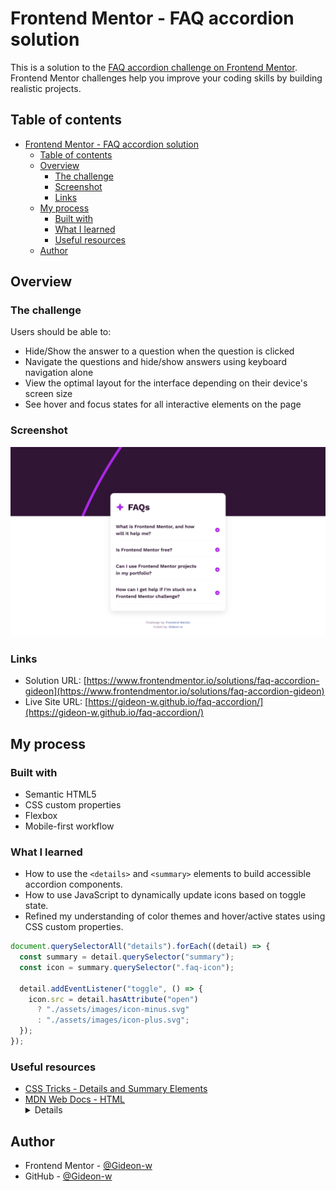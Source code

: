 # Frontend Mentor - FAQ accordion solution

This is a solution to the [FAQ accordion challenge on Frontend Mentor](https://www.frontendmentor.io/challenges/faq-accordion-wyfFdeBwBz). Frontend Mentor challenges help you improve your coding skills by building realistic projects.

## Table of contents

- [Frontend Mentor - FAQ accordion solution](#frontend-mentor---faq-accordion-solution)
  - [Table of contents](#table-of-contents)
  - [Overview](#overview)
    - [The challenge](#the-challenge)
    - [Screenshot](#screenshot)
    - [Links](#links)
  - [My process](#my-process)
    - [Built with](#built-with)
    - [What I learned](#what-i-learned)
    - [Useful resources](#useful-resources)
  - [Author](#author)

## Overview

### The challenge

Users should be able to:

- Hide/Show the answer to a question when the question is clicked
- Navigate the questions and hide/show answers using keyboard navigation alone
- View the optimal layout for the interface depending on their device's screen size
- See hover and focus states for all interactive elements on the page

### Screenshot

![FAQ Accordion Screenshot](./Screenshot.png)

### Links

- Solution URL: [https://www.frontendmentor.io/solutions/faq-accordion-gideon](https://www.frontendmentor.io/solutions/faq-accordion-gideon)
- Live Site URL: [https://gideon-w.github.io/faq-accordion/](https://gideon-w.github.io/faq-accordion/)

## My process

### Built with

- Semantic HTML5
- CSS custom properties
- Flexbox
- Mobile-first workflow

### What I learned

- How to use the `<details>` and `<summary>` elements to build accessible accordion components.
- How to use JavaScript to dynamically update icons based on toggle state.
- Refined my understanding of color themes and hover/active states using CSS custom properties.

```js
document.querySelectorAll("details").forEach((detail) => {
  const summary = detail.querySelector("summary");
  const icon = summary.querySelector(".faq-icon");

  detail.addEventListener("toggle", () => {
    icon.src = detail.hasAttribute("open")
      ? "./assets/images/icon-minus.svg"
      : "./assets/images/icon-plus.svg";
  });
});
```

### Useful resources

- [CSS Tricks - Details and Summary Elements](https://css-tricks.com/two-issues-styling-the-details-element/)
- [MDN Web Docs - HTML <details>](https://developer.mozilla.org/en-US/docs/Web/HTML/Element/details)

## Author

- Frontend Mentor - [@Gideon-w](https://www.frontendmentor.io/profile/Gideon-w)
- GitHub - [@Gideon-w](https://github.com/Gideon-w)
